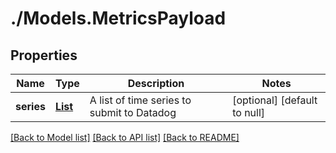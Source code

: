 # ./Models.MetricsPayload
## Properties

Name | Type | Description | Notes
------------ | ------------- | ------------- | -------------
**series** | [**List**][1] | A list of time series to submit to Datadog | [optional] [default to null]

[[Back to Model list]][2] [[Back to API list]][3] [[Back to README]][4]

[1]: Series.md
[2]: ../README.md#documentation-for-models
[3]: ../README.md#documentation-for-api-endpoints
[4]: ../README.md
